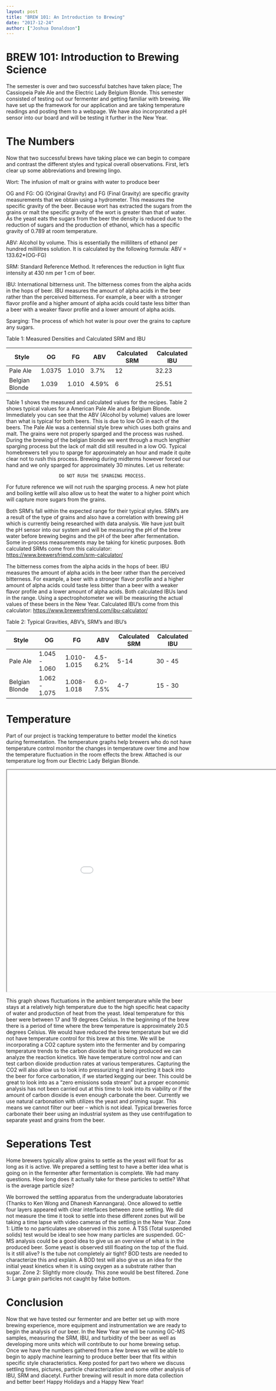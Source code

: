 ```yaml
---
layout: post
title: "BREW 101: An Introduction to Brewing"
date: "2017-12-24"
author: ["Joshua Donaldson"]
---
```


# BREW 101: Introduction to Brewing Science
The semester is over and two successful batches have taken place; The Cassiopeia Pale Ale and the Electric Lady Belgium Blonde. This semester consisted of testing out our fermenter and getting familiar with brewing. We have set up the framework for our application and are taking temperature readings and posting them to a webpage. We have also incorporated a pH sensor into our board and will be testing it further in the New Year. 

# The Numbers
Now that two successful brews have taking place we can begin to compare and contrast the different styles and typical overall observations. First, let’s clear up some abbreviations and brewing lingo.

Wort: The infusion of malt or grains with water to produce beer

OG and FG: OG (Original Gravity) and FG (Final Gravity) are specific gravity measurements that we obtain using a hydrometer. This measures the specific gravity of the beer. Because wort has extracted the sugars from the grains or malt the specific gravity of the wort is greater than that of water. As the yeast eats the sugars from the beer the density is reduced due to the reduction of sugars and the production of ethanol, which has a specific gravity of 0.789 at room temperature. 

ABV: Alcohol by volume. This is essentially the milliliters of ethanol per hundred millilitres solution. It is calculated by the following formula:
							ABV = 133.62*(OG-FG)

SRM: Standard Reference Method. It references the reduction in light flux intensity at 430 nm per 1 cm of beer. 

IBU: International bitterness unit. The bitterness comes from the alpha acids in the hops of beer. IBU measures the amount of alpha acids in the beer rather than the perceived bitterness. For example, a beer with a stronger flavor profile and a higher amount of alpha acids could taste less bitter than a beer with a weaker flavor profile and a lower amount of alpha acids. 

Sparging: The process of which hot water is pour over the grains to capture any sugars. 

Table 1: Measured Densities and Calculated SRM and IBU

| Style          |    OG  |          FG  |     ABV |Calculated SRM |Calculated IBU|
|----------------|--------|--------------|---------|---------------|--------------|
|    Pale Ale    | 1.0375 |     1.010    |   3.7%  |12             |32.23         |
| Belgian Blonde | 1.039  |     1.010    |  4.59%  |6              |25.51         |

Table 1 shows the measured and calculated values for the recipes. Table 2 shows typical values for a American Pale Ale and a Belgium Blonde. Immediately you can see that the ABV (Alcohol by volume) values are lower than what is typical for both beers. This is due to low OG in each of the beers. The Pale Ale was a centennial style brew which uses both grains and malt. The grains were not properly sparged and the process was rushed. During the brewing of the belgian blonde we went through a much lengthier sparging process but the lack of malt did still resulted in a low OG. Typical homebrewers tell you to sparge for approximately an hour and made it quite clear not to rush this process. Brewing during midterms however forced our hand and we only sparged for approximately 30 minutes. Let us reiterate:

						DO NOT RUSH THE SPARGING PROCESS.
For future reference we will not rush the sparging process. A new hot plate and boiling kettle will also allow us to heat the water to a higher point which will capture more sugars from the grains. 

Both SRM’s fall within the expected range for their typical styles. SRM’s are a result of the type of grains and also have a correlation with brewing pH which is currently being researched with data analysis. We have just built the pH sensor into our system and will be measuring the pH of the brew water before brewing begins and the pH of the beer after fermentation. Some in-process measurements may be taking for kinetic purposes. 
Both calculated SRMs come from this calculator: https://www.brewersfriend.com/srm-calculator/

The bitterness comes from the alpha acids in the hops of beer. IBU measures the amount of alpha acids in the beer rather than the perceived bitterness. For example, a beer with a stronger flavor profile and a higher amount of alpha acids could taste less bitter than a beer with a weaker flavor profile and a lower amount of alpha acids. Both calculated IBUs land in the range. 
Using a spectrophotometer we will be measuring the actual values of these beers in the New Year. 
Calculated IBU’s come from this calculator: https://www.brewersfriend.com/ibu-calculator/

Table 2: Typical Gravities, ABV’s, SRM’s and IBU’s

| Style          |    OG  |          FG  |     ABV |Calculated SRM |Calculated IBU|
|----------------|--------|--------------|---------|---------------|--------------|
|    Pale Ale    | 1.045 - 1.060 |     1.010-1.015    |   4.5-6.2%  |5-14         |30 - 45         |
| Belgian Blonde | 1.062 - 1.075  |     1.008-1.018    |  6.0-7.5%  |4-7          |15 - 30       |

# Temperature
Part of our project is tracking temperature to better model the kinetics during fermentation. The temperature graphs help brewers who do not have temperature control monitor the changes in temperature over time and how the temperature fluctuation in the room effects the brew. Attached is our temperature log from our Electric Lady Belgian Blonde.

<iframe src="/assets/data/data_belgiumblonde.html" title="iframe example 1" width="1000" height="600">
  									<p>Your browser does not support iframes.</p>
								</iframe>

This graph shows fluctuations in the ambient temperature while the beer stays at a relatively high temperature due to the high specific heat capacity of water and production of heat from the yeast. Ideal temperature for this beer were between 17 and 19 degrees Celsius. In the beginning of the brew there is a period of time where the brew temperature is approximately 20.5 degrees Celsius. We would have reduced the brew temperature but we did not have temperature control for this brew at this time. 
We will be incorporating a CO2 capture system into the fermenter and by comparing temperature trends to the carbon dioxide that is being produced we can analyze the reaction kinetics. We have temperature control now and can test carbon dioxide production rates at various temperatures. Capturing the CO2 will also allow us to look into pressurizing it and injecting it back into the beer for force carbonation, if we started kegging our beer. This could be great to look into as a “zero emissions soda stream” but a proper economic analysis has not been carried out at this time to look into its viability or if the amount of carbon dioxide is even enough carbonate the beer. Currently we use natural carbonation with utilizes the yeast and priming sugar. This means we cannot filter our beer – which is not ideal. Typical breweries force carbonate their beer using an industrial system as they use centrifugation to separate yeast and grains from the beer. 

# Seperations Test
Home brewers typically allow grains to settle as the yeast will float for as long as it is active. We prepared a settling test to have a better idea what is going on in the fermenter after fermentation is complete. We had many questions.
	How long does it actually take for these particles to settle? 
	What is the average particle size?

We borrowed the settling apparatus from the undergraduate laboratories (Thanks to Ken Wong and Dhanesh Kannangara). Once allowed to settle four layers appeared with clear interfaces between zone settling. We did not measure the time it took to settle into these different zones but will be taking a time lapse with video cameras of the settling in the New Year. 
Zone 1: Little to no particulates are observed in this zone. A TSS (Total suspended solids) test would be ideal to see how many particles are suspended. GC-MS analysis could be a good idea to give us an overview of what is in the produced beer. Some yeast is observed still floating on the top of the fluid. Is it still alive? Is the tube not completely air tight? BOD tests are needed to characterize this and explain. A BOD test will also give us an idea for the initial yeast kinetics when it is using oxygen as a substrate rather than sugar. 
Zone 2: Slightly more cloudy. This zone would be best filtered. 
Zone 3: Large grain particles not caught by false bottom. 

# Conclusion
Now that we have tested our fermenter and are better set up with more brewing experience, more equipment and instrumentation we are ready to begin the analysis of our beer. In the New Year we will be running GC-MS samples, measuring the SRM, IBU, and turbidity of the beer as well as developing more units which will contribute to our home brewing setup. Once we have the numbers gathered from a few brews we will be able to begin to apply machine learning to produce better beer that fits within specific style characteristics.
Keep posted for part two where we discuss settling times, pictures, particle characterization and some other analysis of IBU, SRM and diacetyl. Further brewing will result in more data collection and better beer! 
Happy Holidays and a Happy New Year! 

